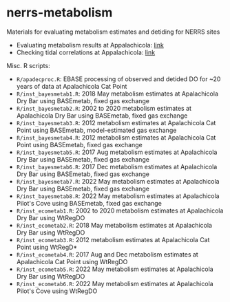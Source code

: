 # nerrs-metabolism

Materials for evaluating metabolism estimates and detiding for NERRS sites

* Evaluating metabolism results at Appalachicola: [link](https://fawda123.github.io/nerrs-metabolism/appalachicola)
* Checking tidal correlations at Appalachicola: [link](https://fawda123.github.io/nerrs-metabolism/appalachicola-tides)

Misc. R scripts: 

* `R/apadecproc.R`: EBASE processing of observed and detided DO for ~20 years of data at Apalachicola Cat Point
* `R/inst_bayesmetab1.R`: 2018 May metabolism estimates at Apalachicola Dry Bar using BASEmetab, fixed gas exchange
* `R/inst_bayesmetab2.R`: 2002 to 2020 metabolism estimates at Apalachicola Dry Bar using BASEmetab, fixed gas exchange
* `R/inst_bayesmetab3.R`: 2012 metabolism estimates at Apalachicola Cat Point using BASEmetab, model-estimated gas exchange
* `R/inst_bayesmetab4.R`: 2012 metabolism estimates at Apalachicola Cat Point using BASEmetab, fixed gas exchange
* `R/inst_bayesmetab5.R`: 2017 Aug metabolism estimates at Apalachicola Dry Bar using BASEmetab, fixed gas exchange
* `R/inst_bayesmetab6.R`: 2017 Dec metabolism estimates at Apalachicola Dry Bar using BASEmetab, fixed gas exchange
* `R/inst_bayesmetab7.R`: 2022 May metabolism estimates at Apalachicola Dry Bar using BASEmetab, fixed gas exchange
* `R/inst_bayesmetab8.R`: 2022 May metabolism estimates at Apalachicola Pilot's Cove using BASEmetab, fixed gas exchange
* `R/inst_ecometab1.R`: 2002 to 2020 metabolism estimates at Apalachicola Dry Bar using WtRegDO
* `R/inst_ecometab2.R`: 2018 May metabolism estimates at Apalachicola Dry Bar using WtRegDO
* `R/inst_ecometab3.R`: 2012 metabolism estimates at Apalachicola Cat Point using WtRegD* 
* `R/inst_ecometab4.R`: 2017 Aug and Dec metabolism estimates at Apalachicola Cat Point using WtRegDO
* `R/inst_ecometab5.R`: 2022 May metabolism estimates at Apalachicola Dry Bar using WtRegDO
* `R/inst_ecometab6.R`: 2022 May metabolism estimates at Apalachicola Pilot's Cove using WtRegDO